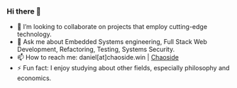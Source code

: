 ### Hi there 👋

- 👯 I’m looking to collaborate on projects that employ cutting-edge technology.
- 💬 Ask me about Embedded Systems engineering, Full Stack Web Development, Refactoring, Testing, Systems Security.
- 📫 How to reach me: daniel[at]chaoside.win | [Chaoside](https://chaoside.win)
- ⚡ Fun fact: I enjoy studying about other fields, especially philosophy and economics.

<!--
**niftydan/niftydan** is a ✨ _special_ ✨ repository because its `README.md` (this file) appears on your GitHub profile.

Here are some ideas to get you started:

- 🔭 I’m currently working on ...
- 🌱 I’m currently learning ...
- 👯 I’m looking to collaborate on ...
- 🤔 I’m looking for help with ...
- 💬 Ask me about ...
- 📫 How to reach me: ...
- 😄 Pronouns: ...
- ⚡ Fun fact: ...
-->
